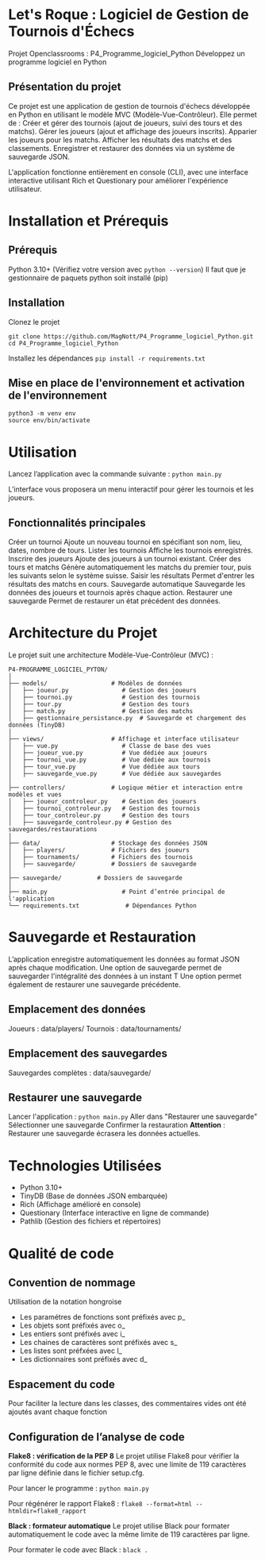# Let's Roque : Logiciel de Gestion de Tournois d'Échecs
Projet Openclassrooms : P4_Programme_logiciel_Python
Développez un programme logiciel en Python

## Présentation du projet
Ce projet est une application de gestion de tournois d'échecs développée en Python en utilisant le modèle MVC (Modèle-Vue-Contrôleur).
Elle permet de :
Créer et gérer des tournois (ajout de joueurs, suivi des tours et des matchs).
Gérer les joueurs (ajout et affichage des joueurs inscrits).
Apparier les joueurs pour les matchs.
Afficher les résultats des matchs et des classements.
Enregistrer et restaurer des données via un système de sauvegarde JSON.

L'application fonctionne entièrement en console (CLI), avec une interface interactive utilisant Rich et Questionary pour améliorer l'expérience utilisateur.

# Installation et Prérequis

## Prérequis
Python 3.10+ (Vérifiez votre version avec `python --version`)
Il faut que je gestionnaire de paquets python soit installé (pip)

## Installation
Clonez le projet

```
git clone https://github.com/MagNott/P4_Programme_logiciel_Python.git
cd P4_Programme_logiciel_Python
```

Installez les dépendances
`pip install -r requirements.txt`


## Mise en place de l'environnement et activation de l'environnement
```
python3 -m venv env
source env/bin/activate
```

# Utilisation
Lancez l’application avec la commande suivante :
`python main.py`

L’interface vous proposera un menu interactif pour gérer les tournois et les joueurs.

## Fonctionnalités principales
Créer un tournoi	Ajoute un nouveau tournoi en spécifiant son nom, lieu, dates, nombre de tours.
Lister les tournois	Affiche les tournois enregistrés.
Inscrire des joueurs	Ajoute des joueurs à un tournoi existant.
Créer des tours et matchs	Génère automatiquement les matchs du premier tour, puis les suivants selon le système suisse.
Saisir les résultats	Permet d'entrer les résultats des matchs en cours.
Sauvegarde automatique	Sauvegarde les données des joueurs et tournois après chaque action.
Restaurer une sauvegarde	Permet de restaurer un état précédent des données.

# Architecture du Projet
Le projet suit une architecture Modèle-Vue-Contrôleur (MVC) :

```
P4-PROGRAMME_LOGICIEL_PYTON/
│
├── models/                  # Modèles de données
│   ├── joueur.py               # Gestion des joueurs
│   ├── tournoi.py              # Gestion des tournois
│   ├── tour.py                 # Gestion des tours
│   ├── match.py                # Gestion des matchs
│   ├── gestionnaire_persistance.py  # Sauvegarde et chargement des données (TinyDB)
│
├── views/                   # Affichage et interface utilisateur
│   ├── vue.py                  # Classe de base des vues
│   ├── joueur_vue.py           # Vue dédiée aux joueurs
│   ├── tournoi_vue.py          # Vue dédiée aux tournois
│   ├── tour_vue.py             # Vue dédiée aux tours
│   ├── sauvegarde_vue.py       # Vue dédiée aux sauvegardes
│
├── controllers/             # Logique métier et interaction entre modèles et vues
│   ├── joueur_controleur.py    # Gestion des joueurs
│   ├── tournoi_controleur.py   # Gestion des tournois
│   ├── tour_controleur.py      # Gestion des tours
│   ├── sauvegarde_controleur.py # Gestion des sauvegardes/restaurations
│
├── data/                    # Stockage des données JSON
│   ├── players/             # Fichiers des joueurs
│   ├── tournaments/         # Fichiers des tournois
│   ├── sauvegarde/          # Dossiers de sauvegarde
│
├── sauvegarde/          # Dossiers de sauvegarde
│
├── main.py                     # Point d’entrée principal de l'application
└── requirements.txt             # Dépendances Python
```

# Sauvegarde et Restauration
L’application enregistre automatiquement les données au format JSON après chaque modification.
Une option de sauvegarde permet de sauvegarder l'intégralité des données à un instant T
Une option permet également de restaurer une sauvegarde précédente.

## Emplacement des données
Joueurs : data/players/
Tournois : data/tournaments/

## Emplacement des sauvegardes
Sauvegardes complètes : data/sauvegarde/

## Restaurer une sauvegarde
Lancer l'application : `python main.py`
Aller dans "Restaurer une sauvegarde"
Sélectionner une sauvegarde
Confirmer la restauration
**Attention** : Restaurer une sauvegarde écrasera les données actuelles.

# Technologies Utilisées
- Python 3.10+
- TinyDB (Base de données JSON embarquée)
- Rich (Affichage amélioré en console)
- Questionary (Interface interactive en ligne de commande)
- Pathlib (Gestion des fichiers et répertoires)

# Qualité de code 

## Convention de nommage
Utilisation de la notation hongroise
- Les paramétres de fonctions sont préfixés avec p_
- Les objets sont préfixés avec o_
- Les entiers sont préfixés avec i_
- Les chaines de caractères sont préfixés avec s_
- Les listes sont préfxées avec l_
- Les dictionnaires sont préfixés avec d_

## Espacement du code 
Pour faciliter la lecture dans les classes, des commentaires vides ont été ajoutés avant chaque fonction

## Configuration de l’analyse de code 
**Flake8 : vérification de la PEP 8**
Le projet utilise Flake8 pour vérifier la conformité du code aux normes PEP 8, avec une limite de 119 caractères par ligne définie dans le fichier setup.cfg.

Pour lancer le programme :
`python main.py`

Pour régénérer le rapport Flake8 :
`flake8 --format=html --htmldir=flake8_rapport`

**Black : formateur automatique**
Le projet utilise Black pour formater automatiquement le code avec la même limite de 119 caractères par ligne.

Pour formater le code avec Black :
`black .`

